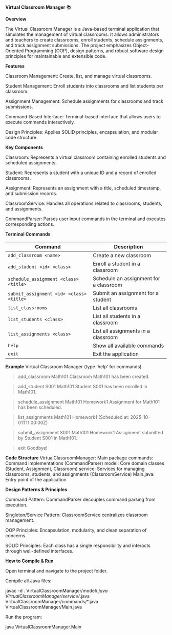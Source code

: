 **Virtual Classroom Manager** 📚

**Overview**

The Virtual Classroom Manager is a Java-based terminal application that simulates the management of virtual classrooms. It allows administrators and teachers to create classrooms, enroll students, schedule assignments, and track assignment submissions. The project emphasizes Object-Oriented Programming (OOP), design patterns, and robust software design principles for maintainable and extensible code.



**Features**

Classroom Management: Create, list, and manage virtual classrooms.

Student Management: Enroll students into classrooms and list students per classroom.

Assignment Management: Schedule assignments for classrooms and track submissions.

Command-Based Interface: Terminal-based interface that allows users to execute commands interactively.

Design Principles: Applies SOLID principles, encapsulation, and modular code structure.



**Key Components**

Classroom: Represents a virtual classroom containing enrolled students and scheduled assignments.

Student: Represents a student with a unique ID and a record of enrolled classrooms.

Assignment: Represents an assignment with a title, scheduled timestamp, and submission records.

ClassroomService: Handles all operations related to classrooms, students, and assignments.

CommandParser: Parses user input commands in the terminal and executes corresponding actions.




**Terminal Commands**



| **Command**                              | **Description**                        |
| ---------------------------------------- | -------------------------------------- |
| `add_classroom <name>`                   | Create a new classroom                 |
| `add_student <id> <class>`               | Enroll a student in a classroom        |
| `schedule_assignment <class> <title>`    | Schedule an assignment for a classroom |
| `submit_assignment <id> <class> <title>` | Submit an assignment for a student     |
| `list_classrooms`                        | List all classrooms                    |
| `list_students <class>`                  | List all students in a classroom       |
| `list_assignments <class>`               | List all assignments in a classroom    |
| `help`                                   | Show all available commands            |
| `exit`                                   | Exit the application                   |



**Example**
Virtual Classroom Manager (type 'help' for commands)

>add_classroom Math101
Classroom Math101 has been created.

>add_student S001 Math101
Student S001 has been enrolled in Math101.

>schedule_assignment Math101 Homework1
Assignment for Math101 has been scheduled.

>list_assignments Math101
Homework1 (Scheduled at: 2025-10-01T11:00:00Z)

>submit_assignment S001 Math101 Homework1
Assignment submitted by Student S001 in Math101.

>exit
Goodbye!
 

**Code Structure**
VirtualClassroomManager: Main package
commands: Command implementations (CommandParser)
model: Core domain classes (Student, Assignment, Classroom)
service: Services for managing classrooms, students, and assignments (ClassroomService)
Main.java: Entry point of the application



**Design Patterns & Principles**

Command Pattern: CommandParser decouples command parsing from execution.

Singleton/Service Pattern: ClassroomService centralizes classroom management.

OOP Principles: Encapsulation, modularity, and clean separation of concerns.

SOLID Principles: Each class has a single responsibility and interacts through well-defined interfaces.



**How to Compile & Run**

Open terminal and navigate to the project folder.

Compile all Java files:

javac -d . VirtualClassroomManager/model/*.java VirtualClassroomManager/service/*.java VirtualClassroomManager/commands/*.java VirtualClassroomManager/Main.java

Run the program:

java VirtualClassroomManager.Main
